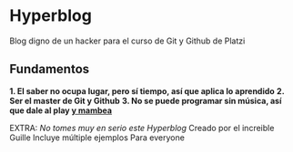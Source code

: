 # Hyperblog

Blog digno de un hacker para el curso de Git y Github de Platzi

## Fundamentos

**1. El saber no ocupa lugar, pero sí tiempo, así que aplica lo aprendido**
**2. Ser el master de Git y Github**
**3. No se puede programar sin música, así que dale al play [y mambea](https://www.youtube.com/watch?v=ufS9fROh6Z4 "y mambea")**

EXTRA: *No tomes muy en serio este Hyperblog*
Creado por el increible Guille
Incluye múltiple ejemplos
Para everyone